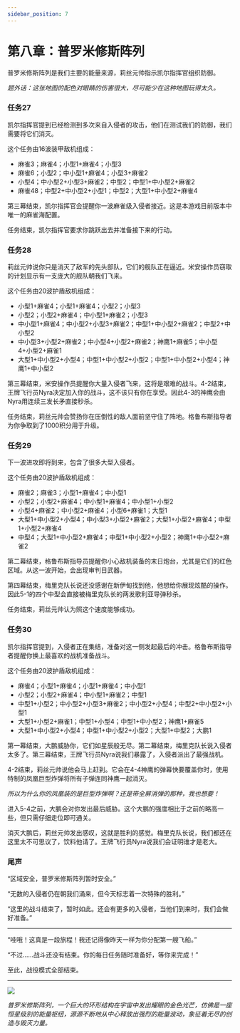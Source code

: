 ```yaml
---
sidebar_position: 7
---
```


# 第八章：普罗米修斯阵列

普罗米修斯阵列是我们主要的能量来源，莉丝元帅指示凯尔指挥官组织防御。

*题外话：这张地图的配色对眼睛的伤害很大，尽可能少在这种地图玩得太久。*

### 任务27

凯尔指挥官提到已经检测到多次来自入侵者的攻击，他们在测试我们的防御，我们需要将它们消灭。

这个任务由16波装甲敌机组成：

- 麻雀3；麻雀4；小型1+麻雀4；小型3
- 麻雀6；小型2；中小型1+麻雀4；小型3+麻雀2
- 小型4；中小型2+小型3+麻雀2；中型2；中型1+中小型2+麻雀2
- 麻雀48；中型2+中小型2+小型1；中型2；大型1+中小型2+麻雀4

第三幕结束，凯尔指挥官会提醒你一波麻雀级入侵者接近。这是本游戏目前版本中唯一的麻雀海配置。

任务结束，凯尔指挥官要求你跳跃出去并准备接下来的行动。

### 任务28

莉丝元帅说你只是消灭了敌军的先头部队，它们的舰队正在逼近。米安操作员窃取的计划显示有一支庞大的舰队朝我们飞来。

这个任务由20波护盾敌机组成：

- 小型1+麻雀4；小型1+麻雀4；小型2；小型3
- 小型2；小型2+麻雀4；中小型1+麻雀2；小型3
- 中小型1+麻雀4；中小型2+小型3+麻雀2；中型1+中小型2+麻雀2；中型2+中小型2
- 中小型3+小型2+麻雀2；中小型4+小型2+麻雀2；神鹰1+麻雀5；中小型4+小型2+麻雀1
- 大型1+中小型2+小型4；中型1+中小型2+小型2；中型1+中小型2+小型4；神鹰1+中小型2

第三幕结束，米安操作员提醒你大量入侵者飞来，这将是艰难的战斗。4-2结束，王牌飞行员Nyra决定加入你的战斗，这不该只有你在享受。因此4-3的神鹰会由Nyra用连续三发长矛直接秒杀。

任务结束，莉丝元帅会赞扬你在压倒性的敌人面前坚守住了阵地。格鲁布斯指导者为你争取到了1000积分用于升级。

### 任务29

下一波进攻即将到来，包含了很多大型入侵者。

这个任务由20波护盾敌机组成：

- 麻雀2；麻雀3；小型1+麻雀4；中小型1
- 小型2；小型2+麻雀4；中小型1+麻雀4；中小型1+小型2
- 小型4+麻雀2；中小型2+麻雀4；小型6+麻雀1；大型1
- 大型1+中小型2+小型4；中小型3+小型2+麻雀2；大型1+小型2+麻雀4；中型1+小型2+麻雀4
- 中型4；大型1+中小型2+麻雀4；中型1+中小型2+小型2；神鹰1+中小型2+麻雀2

第二幕结束，格鲁布斯指导员提醒你小心敌机装备的末日炮台，尤其是它们的红色区域。从这一波开始，会出现审判日武器。

第四幕结束，梅里克队长说还没感谢在新伊甸找到他，他想给你展现炫酷的操作。因此5-1的四个中型会直接被梅里克队长的两发歌利亚导弹秒杀。

任务结束，莉丝元帅认为照这个速度能够成功。

### 任务30

凯尔指挥官提到，入侵者正在集结，准备对这一侧发起最后的冲击。格鲁布斯指导者提醒你换上最喜欢的战机准备战斗。

这个任务由20波护盾敌机组成：

- 麻雀4；小型1+麻雀4；小型1+麻雀4；中小型1
- 小型2；小型2+麻雀4；中小型1+麻雀2；中型1
- 中型1+小型2；中小型2+小型3+麻雀2；中小型2+小型4；中型2+中小型2+小型1
- 大型1+小型2+麻雀1；中型1+小型4；中型1+中小型2；神鹰1+麻雀5
- 大型1+中小型2+小型4；中型1+中小型2+小型2；大型1+中型2；大鹏1

第一幕结束，大鹏威胁你，它们如星辰般无尽。第二幕结束，梅里克队长说入侵者太多了。第三幕结束，王牌飞行员Nyra说我们暴露了，入侵者派出了最强战机。

4-2结束，莉丝元帅说他会马上赶到。它会在4-4神鹰的弹幕快要覆盖你时，使用特制的凤凰巨型炸弹将所有子弹连同神鹰一起消灭。

*所以为什么你的凤凰装的是巨型炸弹啊？还是带全屏消弹的那种，我也想要！*

进入5-4之前，大鹏会对你发出最后威胁。这个大鹏的强度相比于之前的略高一些，但只需仔细走位即可通关。

消灭大鹏后，莉丝元帅发出感叹，这就是胜利的感觉。梅里克队长说，我们都还在这里太不可思议了，饮料他请了。王牌飞行员Nyra说我们会证明谁才是老大。

### 尾声

“区域安全，普罗米修斯阵列暂时安全。”

“无数的入侵者仍在朝我们涌来，但今天标志着一次特殊的胜利。”

“这里的战斗结束了，暂时如此。还会有更多的入侵者，当他们到来时，我们会做好准备。”

---

“哇哦！这真是一段旅程！我还记得像昨天一样为你分配第一艘飞船。”

“不过……战斗还没有结束。你的每日任务随时准备好，等你来完成！”

至此，战役模式全部结束。

---

<img src="/Campaign/pa.png" style={{zoom:0.5}}/>

*普罗米修斯阵列，一个巨大的环形结构在宇宙中发出耀眼的金色光芒，仿佛是一座恒星级别的能量枢纽，源源不断地从中心释放出强烈的能量波动，象征着无尽的创造与毁灭力量。*